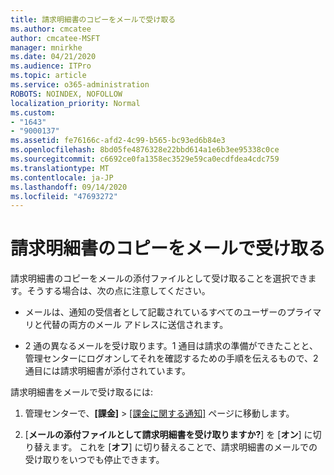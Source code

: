 ```yaml
---
title: 請求明細書のコピーをメールで受け取る
ms.author: cmcatee
author: cmcatee-MSFT
manager: mnirkhe
ms.date: 04/21/2020
ms.audience: ITPro
ms.topic: article
ms.service: o365-administration
ROBOTS: NOINDEX, NOFOLLOW
localization_priority: Normal
ms.custom:
- "1643"
- "9000137"
ms.assetid: fe76166c-afd2-4c99-b565-bc93ed6b84e3
ms.openlocfilehash: 8bd05fe4876328e22bbd614a1e6b3ee95338c0ce
ms.sourcegitcommit: c6692ce0fa1358ec3529e59ca0ecdfdea4cdc759
ms.translationtype: MT
ms.contentlocale: ja-JP
ms.lasthandoff: 09/14/2020
ms.locfileid: "47693272"
---
```

# <a name="receive-copy-of-your-billing-statement-in-email"></a>請求明細書のコピーをメールで受け取る

請求明細書のコピーをメールの添付ファイルとして受け取ることを選択できます。そうする場合は、次の点に注意してください。
  
- メールは、通知の受信者として記載されているすべてのユーザーのプライマリと代替の両方のメール アドレスに送信されます。

- 2 通の異なるメールを受け取ります。1 通目は請求の準備ができたことと、管理センターにログオンしてそれを確認するための手順を伝えるもので、2 通目には請求明細書が添付されています。

請求明細書をメールで受け取るには:
  
1. 管理センターで、**[課金]** \> [[課金に関する通知]](https://go.microsoft.com/fwlink/p/?linkid=853212) ページに移動します。

2. [**メールの添付ファイルとして請求明細書を受け取りますか?**] を [**オン**] に切り替えます。 これを [**オフ**] に切り替えることで、請求明細書のメールでの受け取りをいつでも停止できます。